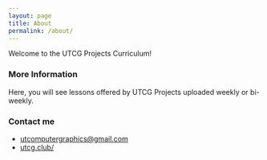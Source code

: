 ```yaml
---
layout: page
title: About
permalink: /about/
---
```


Welcome to the UTCG Projects Curriculum!

### More Information

Here, you will see lessons offered by UTCG Projects uploaded weekly or bi-weekly.

### Contact me

*    [utcomputergraphics@gmail.com](mailto:utcomputergraphics@gmail.com)
*    [utcg.club/](https://utcg.club/)
